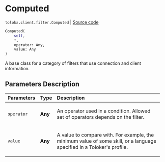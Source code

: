 # Computed
`toloka.client.filter.Computed` | [Source code](https://github.com/Toloka/toloka-kit/blob/v1.2.3/src/client/filter.py#L198)

```python
Computed(
    self,
    *,
    operator: Any,
    value: Any
)
```

A base class for a category of filters that use connection and client information.

## Parameters Description

| Parameters | Type | Description |
| :----------| :----| :-----------|
`operator`|**Any**|<p>An operator used in a condition. Allowed set of operators depends on the filter.</p>
`value`|**Any**|<p>A value to compare with. For example, the minimum value of some skill, or a language specified in a Toloker&#x27;s profile.</p>
